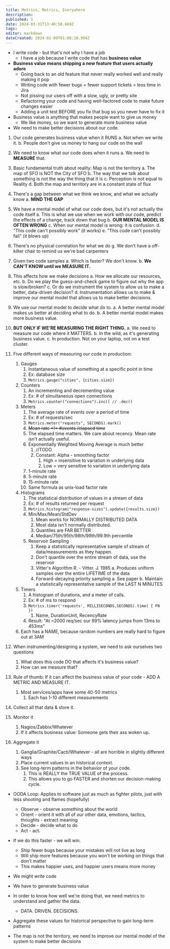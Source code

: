 ```yaml
---
title: Metrics, Metrics, Everywhere
description: 
published: 1
date: 2024-03-31T13:40:50.669Z
tags: 
editor: markdown
dateCreated: 2024-02-09T01:08:10.994Z
---
```


- I write code - but that's not why I have a job
    - I have a job because I write code that has **business value**
- **Business value means shipping a new feature that users actually adore**
  - Going back to an old feature that never really worked well and really making it pop
  - Writing code with fewer bugs = fewer support tickets = less time in Jira
  - Not pissing our users off with a slow, ugly, or pretty site
  - Refactoring your code and having well-factored code to make future changes easier
  - Adding a unit test BEFORE you fix that bug so you never have to fix it
- Business value is anything that makes people want to give us money
  - We like money, so we want to generate more business value
- We need to make better decisions about our code.


1. Our code generates business value when it RUNS
   a. Not when we write it.
   b. People don't give us money to hang our code on the wall
   
2. We need to know what our code does when it runs
   a. We need to **MEASURE** that.
   
3. Basic fundamental truth about reality: Map is not the territory
   a. The map of SFO is NOT the City of SFO
   b. The way that we talk about something is not the way the thing that it is
   c. Perception is not equal to Reality
   d. Both the map and territory are in a constant state of flux
   
4. There's a gap between what we think we know, and what we actually know
   a. **MIND THE GAP**

5. We have a mental model of what our code does, but it's not actually the code itself
   a. This is what we use when we work with our code, predict the effects of a change, track down that bug
   b. **OUR MENTAL MODEL IS OFTEN WRONG**
   c. When our mental model is wrong: it is confusion.
   d. "This code can't possibly work" (it works)
   e. "This code can't possibly fail" (it blows up)

6. There's no physical correlation for what we do
   g. We don't have a off-kilter chair to remind us we're bad carpenters

7. Given two code samples
   a. Which is faster? We don't know.
   b. **We CAN'T KNOW until we MEASURE IT.**

8. This affects how we make decisions
   a. How we allocate our resources, etc.
   b. Do we play the guess-and-check game to figure out why the app is slow/broken?
   c. Or do we instrument the system to allow us to make a better, data-driven decision?
   d. Instrumentation allows us to make & improve our mental model that allows us to make better decisions.
   
9. We use our mental model to decide what do to.
   a. A better mental model makes us better at deciding what to do.
   b. A better mental model makes more business value.

10. **BUT ONLY IF WE'RE MEASURING THE RIGHT THING.**
    a. We need to measure our code where it MATTERS.
    b. In the wild, as it's generating business value.
    c. In production. Not on your laptop, not on a test cluster.

11. Five different ways of measuring our code in production:
    1. Gauges
       1. Instantaneous value of something at a specific point in time
       2. Ex: database size
       3. `Metrics.gauge("cities", {cities.size})`
    2. Counters
       1.  An incrementing and decrementing value
       2. Ex: # of simultaneous open connections
       3. `Metrics.counter("connections").inc() // .dec()`
    3. Meters
       1. The average rate of events over a period of time
       2. Ex: # of requests/sec
       3. `Metrics.meter("requests", SECONDS).mark()`
       4. ~~Mean rate =!= #events /elapsed time~~
       5. The elapsed time matters. We care about recency. Mean rate isn't actually useful.
       6. Exponentially Weighted Moving Average is much better
          1. //TODO
          2. Constant: Alpha - smoothing factor
             1.  High = insensitive to variation in underlying data
             2.  Low = very sensitive to variation in underlying data
       7. 1-minute rate
       8. 5-minute rate
       9. 15-minute rate
       10.  Same formula as unix-load factor rate
    4. Histograms
       1. The statistical distribution of values in a stream of data
       2. Ex: # of results returned per request
       3. `Metrics.histogram("response-sizes").update({results.size})`
       4. Min/Max/Mean/StdDev
          1. Mean works for NORMALLY DISTRIBUTED DATA
          2. Most data isn't normally distributed.
          3. Quantiles are FAR BETTER
          4. Median/75th/95th/98th/99th/99.9th percentile
       5. Reservoir Sampling
          1. Keep a statistically representative sample of stream of data/measurements as they happen.
          2. Don't quantile over the entire stream of data, use the reservoir
          3. Vitter's Algorithm R. - Vitter. J. 1985
             a.  Produces uniform samples over the entire LIFETIME of the data
          4. Forward-decaying priority sampling
             a.  See paper
             b.  Maintain a statistically representative sample of the LAST N MINUTES
    5. Timers
       1. A histogram of durations, and a meter of calls.
       2. Ex: # of ms to respond
       3. `Metrics.timer('requests', MILLISECONDS,SECONDS).time( { FN })`
          1. Name, DurationUnit, RecencyRate
       4. Result: "At ~2000 req/sec our 99% latency jumps from 13ms to 453ms"
    6. Each has a NAME, because random numbers are really hard to figure out at 3AM

12. When instrumenting/designing a system, we need to ask ourselves two questions
    1. What does this code DO that affects it's business value?
    2. How can we measure that?

13. Rule of thumb: If it can affect the business value of your code - ADD A METRIC AND MEASURE IT.
    1. Most services/apps have some 40-50 metrics
       1. Each has 1-10 different measurements

14. Collect all that data & store it.
15. Monitor it
    1. Nagios/Zabbix/Whatever
    2. If it affects business value: Someone gets their ass woken up.

16. Aggregate it
    1. Ganglia/Graphite/Cacti/Whatever - all are horrible in slightly different ways
    2. Place current values in an historical context.
    3. See long-term patterns in the behavior of your code.
       1. This is REALLY the TRUE VALUE of the process.
       2. This allows you to go FASTER and shorten our decision-making cycle.

- OODA Loop: Applies to software just as much as fighter pilots, just with less shooting and flames (hopefully)
  - Observe - observe something about the world
  - Orient - orient it with all of our other data, emotions, tactics, thoughts - extract meaning
  - Decide - decide what to do
  - Act - act.

- If we do this faster - we will win.
  - Ship fewer bugs because your mistakes will not live as long
  - Will ship more features because you won't be working on things that don't matter
  - This makes happier uses, and happier users means more money

- We might write code
- We have to generate business value
- In order to know how well we're doing that, we need metrics to understand and gather the data.
   - DATA. DRIVEN. DECISIONS.
- Aggregate these values for historical perspective to gain long-term patterns
- The map is not the territory, we need to improve our mental model of the system to make better decisions
